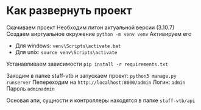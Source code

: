 # Как развернуть проект

Скачиваем проект
Необходим питон актуальной версии (3.10.7)
Создаем виртуальное окружение
`python -m venv venv`
Активируем его

- Для windows: `venv\Scripts\activate.bat`
- Для unix: `source venv\Scripts\activate`

Устанавливаем зависимости `pip install -r requirements.txt`

Заходим в папке staff-vtb и запускаем проект: `python3 manage.py runserver`
Пепереходим на `http://localhost:8000/admin`
Логин: `admin`
Пароль `adminadmin`

Основая апи, сущности и контроллеры находятся в папке `staff-vtb/api`
